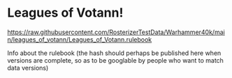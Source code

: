 # Leagues of Votann!

https://raw.githubusercontent.com/RosterizerTestData/Warhammer40k/main/leagues_of_votann/Leagues_of_Votann.rulebook

Info about the rulebook (the hash should perhaps be published here when versions are complete, so as to be googlable by people who want to match data versions)
